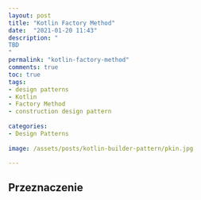 ```yaml
---
layout: post
title: "Kotlin Factory Method"
date:  "2021-01-20 11:43"
description: "
TBD
"
permalink: "kotlin-factory-method"
comments: true
toc: true
tags:
- design patterns
- Kotlin
- Factory Method
- construction design pattern
  
categories:
- Design Patterns
      
image: /assets/posts/kotlin-builder-pattern/pkin.jpg

---
```


## Przeznaczenie

